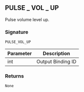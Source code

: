 ## PULSE \_ VOL \_ UP

Pulse volume level up.


### Signature

`PULSE_VOL_UP`


| Parameter | Description |
| --- | --- |
| int | Output Binding ID |


### Returns

`None`